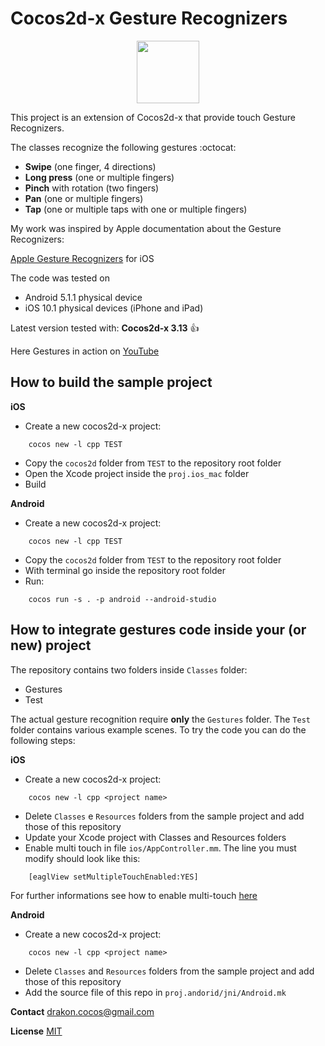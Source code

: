 Cocos2d-x Gesture Recognizers
=============================

<div style="text-align:center"><img src="http://www.cocos2d-x.org/attachments/801/cocos2dx_portrait.png" width=100></div>

This project is an extension of Cocos2d-x that provide touch Gesture Recognizers.

The classes recognize the following gestures :octocat:

- **Swipe** (one finger, 4 directions)
- **Long press** (one or multiple fingers)
- **Pinch** with rotation (two fingers)
- **Pan** (one or multiple fingers)
- **Tap** (one or multiple taps with one or multiple fingers)

My work was inspired by Apple documentation about the Gesture Recognizers:

[Apple Gesture Recognizers](https://developer.apple.com/library/ios/documentation/EventHandling/Conceptual/EventHandlingiPhoneOS/GestureRecognizer_basics/GestureRecognizer_basics.html) for iOS

The code was tested on
- Android 5.1.1 physical device
- iOS 10.1 physical devices (iPhone and iPad)

Latest version tested with: **Cocos2d-x 3.13** :+1:

Here Gestures in action on [YouTube](https://www.youtube.com/watch?v=Gnhj_x4aOwY)

How to build the sample project
----------

**iOS**

- Create a new cocos2d-x project:
```
	cocos new -l cpp TEST
```
- Copy the `cocos2d` folder from `TEST` to the repository root folder
- Open the Xcode project inside the `proj.ios_mac` folder
- Build

**Android**

- Create a new cocos2d-x project:
```
	cocos new -l cpp TEST
```
- Copy the `cocos2d` folder from `TEST` to the repository root folder
- With terminal go inside the repository root folder
- Run:
```
	cocos run -s . -p android --android-studio
```


How to integrate gestures code inside your (or new) project
----------

The repository contains two folders inside `Classes` folder:
- Gestures
- Test

The actual gesture recognition require **only** the `Gestures` folder.
The `Test` folder contains various example scenes.
To try the code you can do the following steps:

**iOS**

- Create a new cocos2d-x project:
```
	cocos new -l cpp <project name>
```
- Delete `Classes` e `Resources` folders from the sample project and add those of this repository
- Update your Xcode project with Classes and Resources folders
- Enable multi touch in file `ios/AppController.mm`. The line you must modify should look like this:
```
	[eaglView setMultipleTouchEnabled:YES]
```

   For further informations see how to enable multi-touch [here](http://www.cocos2d-x.org/wiki/How_to_Enable_Multi-Touch)


**Android**

- Create a new cocos2d-x project:
```
	cocos new -l cpp <project name>
```
- Delete `Classes` and `Resources` folders from the sample project and add those of this repository
- Add the source file of this repo in `proj.andorid/jni/Android.mk`

**Contact** drakon.cocos@gmail.com

**License** [MIT](https://opensource.org/licenses/MIT)
